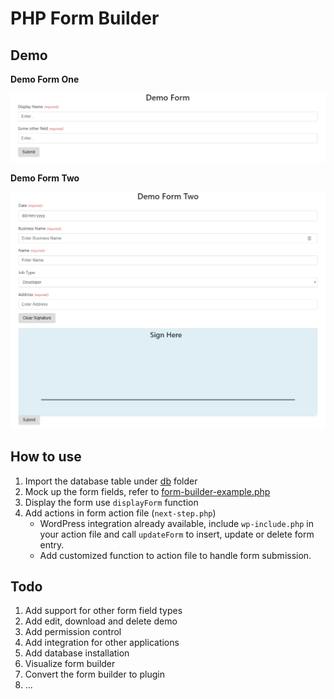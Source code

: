 # PHP Form Builder

## Demo
**Demo Form One**

![demo form one](img/demo-form.png) 

**Demo Form Two**

![demo form two](img/demo-form-two.png) 

## How to use
1. Import the database table under [db](/db) folder
2. Mock up the form fields, refer to [form-builder-example.php](form-builder-example.php)
3. Display the form use `displayForm` function
4. Add actions in form action file (`next-step.php`)
    - WordPress integration already available, include `wp-include.php` in your action file and call `updateForm` to insert, update or delete form entry.
    - Add customized function to action file to handle form submission.

## Todo
1. Add support for other form field types
2. Add edit, download and delete demo
3. Add permission control
4. Add integration for other applications
5. Add database installation 
6. Visualize form builder
7. Convert the form builder to plugin
8. ...
